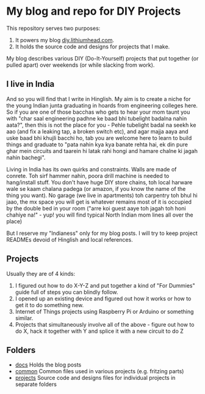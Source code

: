 My blog and repo for DIY Projects
=================================

This repository serves two purposes:

  1. It powers my blog [diy.lithiumhead.com](https://diy.lithiumhead.com).
  2. It holds the source code and designs for projects that I make.

My blog describes various DIY (Do-It-Yourself) projects that put together (or pulled apart)
over weekends (or while slacking from work).


I live in India
---------------

And so you will find that I write in Hinglish. My aim is to create a niche for the young Indian junta graduating in hoards from engineering colleges here. So if you are one of those bacchas who gets to hear your mom taunt you with "char saal engineering padhne ke baad bhi tubelight badalna nahin aata?", then this is not the place for you - Pehle tubelight badal na seekh ke aao (and fix a leaking tap, a broken switch etc), and agar majja aaya and uske baad bhi khujli bacchi ho, tab you are welcome here to learn to build things and graduate to "pata nahin kya kya banate rehta hai, ek din pure ghar mein circuits and taarein hi latak rahi hongi and hamare chalne ki jagah nahin bachegi".


Living in India has its own quirks and constraints. Walls are made of conrete. Toh sirf hammer nahin, poora drill machine is needed to hang/install stuff. You don't have huge DIY store chains, toh local harware wale se kaam chalana padega (or amazon, if you know the name of the thing you want). No garage (we live in apartments) toh carpentry toh bhul hi jaao, the mx space you will get is whatever remains most of it is occupied by the double bed in your room ("arre koi guest aaye toh jagah toh honi chahiye na!" - yup! you will find typical North Indian mom lines all over the place)

But I reserve my "Indianess" only for my blog posts. I will try to keep project READMEs devoid of Hinglish and local references.

Projects
--------

Usually they are of 4 kinds:

  1. I figured out how to do X-Y-Z and put together a kind of "For Dummies" guide full of steps you can blindly follow.
  2. I opened up an existing device and figured out how it works or how to get it to do something new.
  3. Internet of Things projects using Raspberry Pi or Arduino or something similar.
  4. Projects that simultaneously involve all of the above - figure out how to do X, hack it together with Y and splice it with a new circuit to do Z

Folders
-------

 - [docs](https://diy.lithiumhead.com)
   Holds the blog posts
 - [common](common/README.md)
   Common files used in various projects (e.g. fritzing parts)
 - [projects](projects/README.md)
   Source code and designs files for individual projects in separate folders
